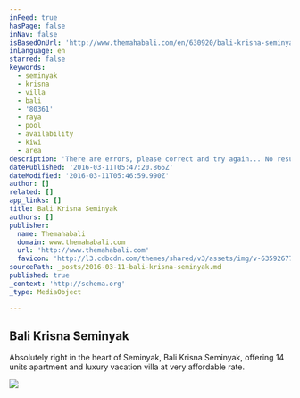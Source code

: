 ```yaml
---
inFeed: true
hasPage: false
inNav: false
isBasedOnUrl: 'http://www.themahabali.com/en/630920/bali-krisna-seminyak'
inLanguage: en
starred: false
keywords:
  - seminyak
  - krisna
  - villa
  - bali
  - '80361'
  - raya
  - pool
  - availability
  - kiwi
  - area
description: 'There are errors, please correct and try again... No results found matching your search criteria. Showing all properties instead. Jl. Raya Seminyak Gang Kiwi, Seminyak, 80361, Indonesia Absolutely right in the heart of Seminyak, Bali Krisna Seminyak, offering 14 units apartment and luxury vacation villa at very affordable rate.'
datePublished: '2016-03-11T05:47:20.866Z'
dateModified: '2016-03-11T05:46:59.990Z'
author: []
related: []
app_links: []
title: Bali Krisna Seminyak
authors: []
publisher:
  name: Themahabali
  domain: www.themahabali.com
  url: 'http://www.themahabali.com'
  favicon: 'http://l3.cdbcdn.com/themes/shared/v3/assets/img/v-635926770992479107/nonicon.ico?f=18'
sourcePath: _posts/2016-03-11-bali-krisna-seminyak.md
published: true
_context: 'http://schema.org'
_type: MediaObject

---
```

<article style=""><h1>Bali Krisna Seminyak</h1><p>Absolutely right in the heart of Seminyak, Bali Krisna Seminyak, offering 14 units apartment and luxury vacation villa at very affordable rate.</p><img src="https://s3-us-west-2.amazonaws.com/the-grid-img/p/075096d5a97f99e8ec5d8d3bed85a88e2bc1eb27.jpg" /></article>